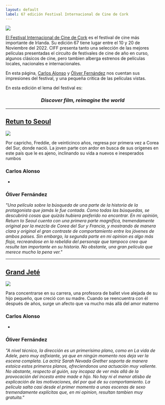 ```yaml
---
layout: default
label: 67 edición Festival Internacional de Cine de Cork
---
```


<img src="https://corkfilmfest.org/app/uploads/2022/10/Ciff-Website-Banner-2560x854px-1536x512.jpg">

[El Festival Internacional de Cine de Cork](https://corkfilmfest.org) es el festival de cine más importante de Irlanda. Su edición 67 tiene lugar entre el 10 y 20 de Noviembre del 2022. CIFF presenta tanto una selección de las mejores películas presentadas el circuito de festivales de cine de año en curso, algunos clásicos de cine, pero tambien alberga estrenos de películas locales, nacionales e internacionales.

En esta página, [Carlos Alonso](/jurado/carlos) y [Óliver Fernández](/jurado/oliver) nos cuentan sus impresiones del festival, y una pequeña crítica de las películas vistas.

En esta edición el lema del festival es: 

<h3 style="text-align: center"><i>Discover film, reimagine the world</i></h3>

***

## [Retun to Seoul](https://www.filmaffinity.com/es/film464490.html)

<img class="ciff-cover" src="https://pics.filmaffinity.com/retour_a_seoul-648981594-mmed.jpg">

Por capricho, Freddie, de veinticinco años, regresa por primera vez a Corea del Sur, donde nació. La joven parte con ardor en busca de sus orígenes en este país que le es ajeno, inclinando su vida a nuevos e inesperados rumbos

### Carlos Alonso

-

### Óliver Fernández

_"Una película sobre la búsqueda de una parte de la historia de la protagonista que jamás le fue contada. Como todas las búsquedas, se descubrirá cosas que quizás hubiera preferido no encontrar. En mi opinión, Return to Seoul cuenta con una primera parte magnífica, tremendamente original por la mezcla de Corea del Sur y Francia, y mostrando de manera clara y original el gran contraste de comportamiento entre los jóvenes de ambos paises. Sin embargo, la segunda parte en mi opinion es algo más floja, recreandose en la rebeldia del personaje que tampoco creo que resulte tan importante en su historia. No obstante, una gran película que merece mucho la pena ver."_

***

## [Grand Jeté](https://www.filmaffinity.com/es/film724641.html)

<img class="ciff-cover" src="https://pics.filmaffinity.com/grand_jete-554955487-mmed.jpg">

Para concentrarse en su carrera, una profesora de ballet vive alejada de su hijo pequeño, que creció con su madre. Cuando se reencuentra con él después de años, surge un afecto que va mucho más allá del amor materno

### Carlos Alonso

-

### Óliver Fernández

_"A nivel técnico, la dirección es un primerísimo plano, como en La vida de Adele, pero muy asfixiante, ya que en ningún momento nos deja ver la escena completa. La actriz Sarah Nevada Grether soporta de manera estoica estos primeros planos, ofreciendonos una actuación muy valiente. No obstante, respecto al guión, soy incapaz de ver más allá de la provocación del incesto entre made e hijo. No hay ni el menor atisbo de explicación de las motivaciones, del por qué de su comportamiento. La película salta casi desde el primer momento a unas escenas de sexo tremendamente explícitas que, en mi opinion, resultan tambien muy gratuita."_